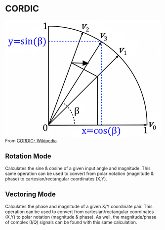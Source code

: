 # CORDIC

![cordic_illustration](CORDIC.png)
From [CORDIC- Wikipedia](https://en.wikipedia.org/wiki/CORDIC)

## Rotation Mode

Calculates the sine & cosine of a given input angle and magnitude. This same operation can be used to convert from polar notation (magnitude & phase) to cartesian/rectangular coordinates (X,Y).

## Vectoring Mode

Calculates the phase and magnitude of a given X/Y coordinate pair. This operation can be used to convert from cartesian/rectangular coordinates (X,Y) to polar notation (magnitude & phase). As well, the magnitude/phase of complex (I/Q) signals can be found with this same calculation.

